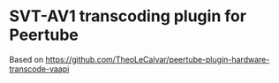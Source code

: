 # SVT-AV1 transcoding plugin for Peertube
Based on https://github.com/TheoLeCalvar/peertube-plugin-hardware-transcode-vaapi
